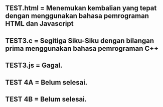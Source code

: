 ## TEST.html = Menemukan kembalian yang tepat dengan menggunakan bahasa pemrograman HTML dan Javascript
## TEST3.c = Segitiga Siku-Siku dengan bilangan prima menggunakan bahasa pemrograman C++
## TEST3.js = Gagal.
## TEST 4A = Belum selesai.
## TEST 4B = Belum selesai.
